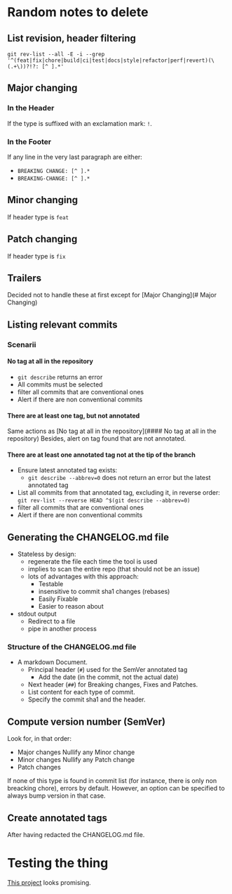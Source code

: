 # Random notes to delete

## List revision, header filtering

`git rev-list --all -E -i --grep '^(feat|fix|chore|build|ci|test|docs|style|refactor|perf|revert)(\(.+\))?!?: [^ ].*'`

## Major changing

### In the Header

If the type is suffixed with an exclamation mark: `!`.

### In the Footer

If any line in the very last paragraph are either:

- `BREAKING CHANGE: [^ ].*`
- `BREAKING-CHANGE: [^ ].*`

## Minor changing

If header type is `feat`

## Patch changing

If header type is `fix`

## Trailers

Decided not to handle these at first except for [Major Changing](# Major Changing)

## Listing relevant commits

### Scenarii

#### No tag at all in the repository

- `git describe` returns an error
- All commits must be selected
- filter all commits that are conventional ones
- Alert if there are non conventional commits

#### There are at least one tag, but not annotated

Same actions as [No tag at all in the repository](#### No tag at all in the repository)
Besides, alert on tag found that are not annotated.

#### There are at least one annotated tag not at the tip of the branch

- Ensure latest annotated tag exists:
  - `git describe --abbrev=0` does not return an error but the latest annotated
    tag
- List all commits from that annotated tag, excluding it, in reverse order:
  `git rev-list --reverse HEAD ^$(git describe --abbrev=0)`
- filter all commits that are conventional ones
- Alert if there are non conventional commits

## Generating the CHANGELOG.md file

- Stateless by design:
  - regenerate the file each time the tool is used
  - implies to scan the entire repo (that should not be an issue)
  - lots of advantages with this approach:
    - Testable
    - insensitive to commit sha1 changes (rebases)
    - Easily Fixable
    - Easier to reason about
- stdout output
  - Redirect to a file
  - pipe in another process

### Structure of the CHANGELOG.md file

- A markdown Document.
    - Principal header (`#`) used for the SemVer annotated tag
      - Add the date (in the commit, not the actual date)
    - Next header (`##`) for Breaking changes, Fixes and Patches.
    - List content for each type of commit.
    - Specify the commit sha1 and the header.

## Compute version number (SemVer)

Look for, in that order:

- Major changes
  Nullify any Minor change
- Minor changes
  Nullify any Patch change
- Patch changes

If none of this type is found in commit list (for instance, there is only non
breacking chore), errors by default. However, an option can be specified to
always bump version in that case.

## Create annotated tags

After having redacted the CHANGELOG.md file.

# Testing the thing

[This project](https://github.com/bats-core/bats-core) looks promising.


